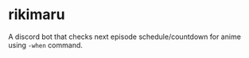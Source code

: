 # rikimaru
A discord bot that checks next episode schedule/countdown for anime using `-when` command.
